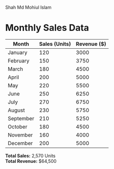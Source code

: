 Shah Md Mohiul Islam

# Monthly Sales Data

| Month       | Sales (Units) | Revenue ($) |
|--------------|---------------|-------------|
| January      | 120           | 3000        |
| February     | 150           | 3750        |
| March        | 180           | 4500        |
| April        | 200           | 5000        |
| May          | 220           | 5500        |
| June         | 250           | 6250        |
| July         | 270           | 6750        |
| August       | 230           | 5750        |
| September    | 210           | 5250        |
| October      | 180           | 4500        |
| November     | 160           | 4000        |
| December     | 200           | 5000        |

**Total Sales:** 2,570 Units  
**Total Revenue:** $64,500